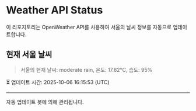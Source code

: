 
# Weather API Status

이 리포지토리는 OpenWeather API를 사용하여 서울의 날씨 정보를 자동으로 업데이트합니다.

## 현재 서울 날씨
> 서울의 현재 날씨: moderate rain, 온도: 17.82°C, 습도: 95%

⏳ 업데이트 시간: 2025-10-06 16:15:53 (UTC)

---
자동 업데이트 봇에 의해 관리됩니다.
